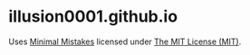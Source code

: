 # illusion0001.github.io

Uses [Minimal Mistakes](https://github.com/mmistakes/minimal-mistakes) licensed under [The MIT License (MIT)](/LICENSE).

